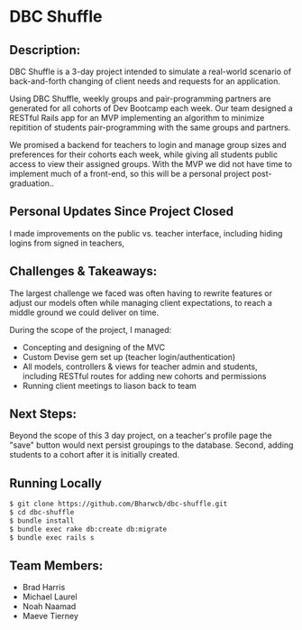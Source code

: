 # DBC Shuffle

## Description:
DBC Shuffle is a 3-day project intended to simulate a real-world scenario of back-and-forth changing of client needs and requests for an application.  

Using DBC Shuffle, weekly groups and pair-programming partners are generated for all cohorts of Dev Bootcamp each week.  Our team designed a RESTful Rails app for an MVP implementing an algorithm to minimize repitition of students pair-programming with the same groups and partners.  

We promised a backend for teachers to login and manage group sizes and preferences for their cohorts each week, while giving all students public access to view their assigned groups. With the MVP we did not have time to implement much of a front-end, so this will be a personal project post-graduation..

## Personal Updates Since Project Closed

I made improvements on the public vs. teacher interface, including hiding logins from signed in teachers, 

## Challenges & Takeaways:

The largest challenge we faced was often having to rewrite features or adjust our models often while managing client expectations, to reach a middle ground we could deliver on time. 

During the scope of the project, I managed:
- Concepting and designing of the MVC
- Custom Devise gem set up (teacher login/authentication)
- All models, controllers & views for teacher admin and students, including RESTful routes for adding new cohorts and permissions
- Running client meetings to liason back to team

## Next Steps:

Beyond the scope of this 3 day project, on a teacher's profile page the "save" button would next persist groupings to the database.  Second, adding students to a cohort after it is initially created.

## Running Locally

```sh
$ git clone https://github.com/Bharwcb/dbc-shuffle.git
$ cd dbc-shuffle
$ bundle install
$ bundle exec rake db:create db:migrate
$ bundle exec rails s
```

## Team Members:
- Brad Harris
- Michael Laurel
- Noah Naamad
- Maeve Tierney

